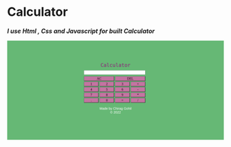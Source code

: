 # Calculator
<strong>
  <i>
      I use  Html , Css and Javascript for built Calculator
  </i>
</strong>
<br>

![cal](https://github.com/Gohil28/Calculator/blob/main/cal.png)

